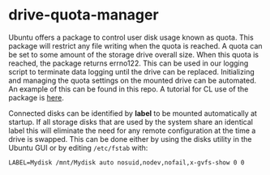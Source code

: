# drive-quota-manager
Ubuntu offers a package to control user disk usage known as quota. This package will restrict any file writing when the quota is reached. A quota can be set to some amount of the storage drive overall size. When this quota is reached, the package returns errno122. This can be used in our logging script to terminate data logging until the drive can be replaced. Initializing and managing the quota settings on the mounted drive can be automated. An example of this can be found in this repo. A tutorial for CL use of the package is [here](https://linuxhint.com/disk_quota_ubuntu/).

Connected disks can be identified by **label** to be mounted automatically at startup. If all storage disks that are used by the system share an  identical label this will eliminate the need for any remote configuration at the time a drive is swapped. This can be done either by using the disks utility in the Ubuntu GUI or by editing `/etc/fstab` with: 

    LABEL=Mydisk /mnt/Mydisk auto nosuid,nodev,nofail,x-gvfs-show 0 0